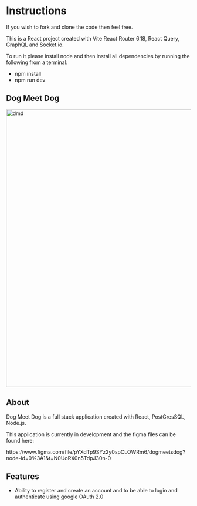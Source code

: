 
# Instructions

If you wish to fork and clone the code then feel free. 

This is a React project created with Vite React Router 6.18, React Query, GraphQL and Socket.io.

To run it please install node and then install all dependencies by running the following from a terminal:

- npm install
- npm run dev


<section>
  <h1>Dog Meet Dog</h1>
<img width="757" alt="dmd" src="https://user-images.githubusercontent.com/39728053/225086962-3c6079aa-2c68-4027-aa41-2cffcf544e17.png">

  <h2>About</h2>

<p>Dog Meet Dog is a full stack application created with React, PostGresSQL, Node.js.</p>


  <p>This application is currently in development and the figma files can be found here:</p>
https://www.figma.com/file/pYXdTp9SYz2y0spCLOWRm6/dogmeetsdog?node-id=0%3A1&t=N0UoRX0n5TdpJ30n-0


</section>
<section>
  <h2>Features</h2>
  <ul>
    <li>Ability to register and create an account and to be able to login and authenticate using google OAuth 2.0 </li>
  </ul>

  
  </section>






